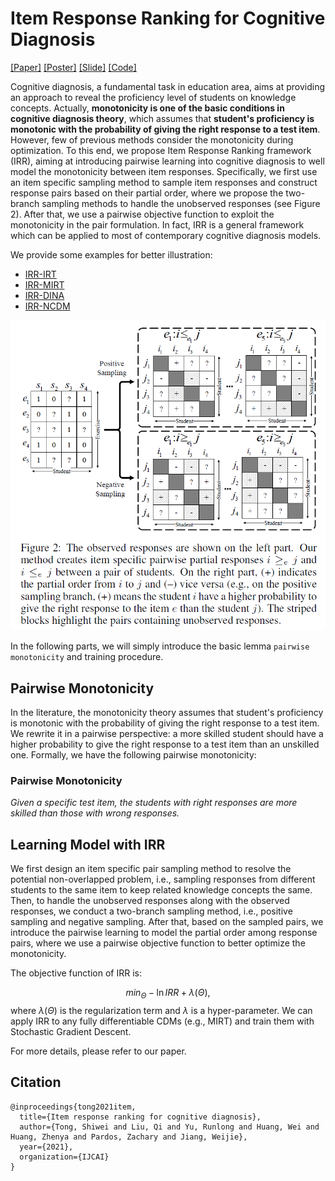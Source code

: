 # Item Response Ranking for Cognitive Diagnosis
[[Paper]](https://www.ijcai.org/proceedings/2021/0241.pdf)
[[Poster]](http://home.ustc.edu.cn/~tongsw/files/IRR_Poster.pdf)
[[Slide]](http://home.ustc.edu.cn/~tongsw/files/IRR_Slide.pdf)
[[Code]](../EduCDM/IRR)


Cognitive diagnosis, a fundamental task in education area, aims at providing an approach to reveal the proficiency level of students on knowledge concepts. 
Actually, **monotonicity is one of the basic conditions in cognitive diagnosis theory**, which assumes that **student's proficiency is monotonic with the probability of giving the right response to a test item**. 
However, few of previous methods consider the monotonicity during optimization. 
To this end, we propose Item Response Ranking framework (IRR), aiming at introducing pairwise learning into cognitive diagnosis to well model the monotonicity between item responses. 
Specifically, we first use an item specific sampling method to sample item responses and construct response pairs based on their partial order, where we propose the two-branch sampling methods to handle the unobserved responses (see Figure 2). 
After that, we use a pairwise objective function to exploit the monotonicity in the pair formulation. 
In fact, IRR is a general framework which can be applied to most of contemporary cognitive diagnosis models.

We provide some examples for better illustration:

* [IRR-IRT](../examples/IRR/IRT.ipynb)
* [IRR-MIRT](../examples/IRR/MIRT.ipynb)
* [IRR-DINA](../examples/IRR/DINA.ipynb)
* [IRR-NCDM](../examples/IRR/NCDM.ipynb)

![Sampling](_static/IRR.png)

In the following parts, we will simply introduce the basic lemma `pairwise monotonicity` and training procedure. 

## Pairwise Monotonicity

In the literature, the monotonicity theory assumes that student's proficiency is monotonic with the probability of giving  the  right  response to a test item.
We rewrite it in a pairwise perspective: a more skilled student should have a higher probability to give the right response to a test item than an unskilled one. Formally, we have the following pairwise monotonicity:

### Pairwise Monotonicity

_Given a specific test item, the students with right responses are more skilled than those with wrong responses._

## Learning Model with IRR

We first design an item specific pair sampling method to resolve the potential non-overlapped problem, i.e., sampling responses from different students to the same item to keep related knowledge concepts the same. 
Then, to handle the unobserved responses along with the observed responses, we conduct a two-branch sampling method, i.e., positive sampling and negative sampling.
After that, based on the sampled pairs, we introduce the pairwise learning to model the partial order among response pairs, where we use a pairwise objective function to better optimize the monotonicity.

The objective function of IRR is:

$$
min_{\Theta} - \mathop{ln} IRR + \lambda(\Theta),
$$
where $\lambda(\Theta)$ is the regularization term and $\lambda$ is a hyper-parameter. We can apply IRR to any fully differentiable CDMs (e.g., MIRT) and train them with Stochastic Gradient Descent.

For more details, please refer to our paper.

## Citation

```
@inproceedings{tong2021item,
  title={Item response ranking for cognitive diagnosis},
  author={Tong, Shiwei and Liu, Qi and Yu, Runlong and Huang, Wei and Huang, Zhenya and Pardos, Zachary and Jiang, Weijie},
  year={2021},
  organization={IJCAI}
}
```
